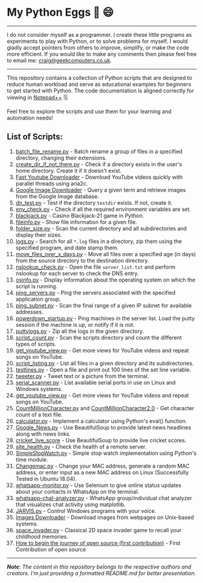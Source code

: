 # My Python Eggs 🐍 😄

<hr>

I do not consider myself as a programmer. I create these little programs as experiments to play with Python, or to solve problems for myself. I would gladly accept pointers from others to improve, simplify, or make the code more efficient. If you would like to make any comments then please feel free to email me: craig@geekcomputers.co.uk.

<hr>

This repository contains a collection of Python scripts that are designed to reduce human workload and serve as educational examples for beginners to get started with Python. The code documentation is aligned correctly for viewing in [Notepad++](https://notepad-plus-plus.org/) :spiral_notepad:

Feel free to explore the scripts and use them for your learning and automation needs!

## List of Scripts:

1. [batch_file_rename.py](https://github.com/geekcomputers/Python/blob/master/batch_file_rename.py) - Batch rename a group of files in a specified directory, changing their extensions.
1. [create_dir_if_not_there.py](https://github.com/geekcomputers/Python/blob/master/create_dir_if_not_there.py) - Check if a directory exists in the user's home directory. Create it if it doesn't exist.
1. [Fast Youtube Downloader](https://github.com/geekcomputers/Python/blob/master/youtubedownloader.py) - Download YouTube videos quickly with parallel threads using aria2c.
1. [Google Image Downloader](https://github.com/geekcomputers/Python/tree/master/Google_Image_Downloader) - Query a given term and retrieve images from the Google Image database.
1. [dir_test.py](https://github.com/geekcomputers/Python/blob/master/dir_test.py) - Test if the directory `testdir` exists. If not, create it.
1. [env_check.py](https://github.com/geekcomputers/Python/blob/master/env_check.py) - Check if all the required environment variables are set.
1. [blackjack.py](https://github.com/Ratna04priya/Python/blob/master/BlackJack_game/blackjack.py) - Casino Blackjack-21 game in Python.
1. [fileinfo.py](https://github.com/geekcomputers/Python/blob/master/fileinfo.py) - Show file information for a given file.
1. [folder_size.py](https://github.com/geekcomputers/Python/blob/master/folder_size.py) - Scan the current directory and all subdirectories and display their sizes.
1. [logs.py](https://github.com/geekcomputers/Python/blob/master/logs.py) - Search for all `*.log` files in a directory, zip them using the specified program, and date stamp them.
1. [move_files_over_x_days.py](https://github.com/geekcomputers/Python/blob/master/move_files_over_x_days.py) - Move all files over a specified age (in days) from the source directory to the destination directory.
1. [nslookup_check.py](https://github.com/geekcomputers/Python/blob/master/nslookup_check.py) - Open the file `server_list.txt` and perform nslookup for each server to check the DNS entry.
1. [osinfo.py](https://github.com/geekcomputers/Python/blob/master/osinfo.py) - Display information about the operating system on which the script is running.
1. [ping_servers.py](https://github.com/geekcomputers/Python/blob/master/ping_servers.py) - Ping the servers associated with the specified application group.
1. [ping_subnet.py](https://github.com/geekcomputers/Python/blob/master/ping_subnet.py) - Scan the final range of a given IP subnet for available addresses.
1. [powerdown_startup.py](https://github.com/geekcomputers/Python/blob/master/powerdown_startup.py) - Ping machines in the server list. Load the putty session if the machine is up, or notify if it is not.
1. [puttylogs.py](https://github.com/geekcomputers/Python/blob/master/puttylogs.py) - Zip all the logs in the given directory.
1. [script_count.py](https://github.com/geekcomputers/Python/blob/master/script_count.py) - Scan the scripts directory and count the different types of scripts.
1. [get_youtube_view.py](https://github.com/geekcomputers/Python/blob/master/get_youtube_view.py) - Get more views for YouTube videos and repeat songs on YouTube.
1. [script_listing.py](https://github.com/geekcomputers/Python/blob/master/script_listing.py) - List all files in a given directory and its subdirectories.
1. [testlines.py](https://github.com/geekcomputers/Python/blob/master/testlines.py) - Open a file and print out 100 lines of the set line variable.
1. [tweeter.py](https://github.com/geekcomputers/Python/blob/master/tweeter.py) - Tweet text or a picture from the terminal.
1. [serial_scanner.py](https://github.com/geekcomputers/Python/blob/master/serial_scanner.py) - List available serial ports in use on Linux and Windows systems.
1. [get_youtube_view.py](https://github.com/geekcomputers/Python/blob/master/get_youtube_view.py) - Get more views for YouTube videos and repeat songs on YouTube.
1. [CountMillionCharacter.py](https://github.com/geekcomputers/Python/blob/master/CountMillionCharacter.py) and [CountMillionCharacter2.0](https://github.com/geekcomputers/Python/blob/master/CountMillionCharacters-2.0.py) - Get character count of a text file.
    <!-- 1. [xkcd_downloader.py](https://github.com/geekcomputers/Python/blob/master/xkcd_downloader.py) - Download the latest XKCD comic and place them in a new folder called "comics". -->
    <!-- 1. [timymodule.py](https://github.com/geekcomputers/Python/blob/master/timymodule.py) - An alternative to Python's 'timeit' module and easier to use. -->
1. [calculator.py](https://github.com/geekcomputers/Python/blob/master/calculator.py) - Implement a calculator using Python's eval() function.
1. [Google_News.py](https://github.com/geekcomputers/Python/blob/master/Google_News.py) - Use BeautifulSoup to provide latest news headlines along with news links.
1. [cricket_live_score](https://github.com/geekcomputers/Python/blob/master/Cricket_score.py) - Use BeautifulSoup to provide live cricket scores.
    <!-- 31. [youtube.py](https://github.com/geekcomputers/Python/blob/master/youtube.py) - Take a song name as input and fetch the YouTube URL of the best matching song and play it. -->
1. [site_health.py](https://github.com/geekcomputers/Python/blob/master/site_health.py) - Check the health of a remote server.
1. [SimpleStopWatch.py](https://github.com/geekcomputers/Python/blob/master/SimpleStopWatch.py) - Simple stop watch implementation using Python's time module.
1. [Changemac.py](https://github.com/geekcomputers/Python/blob/master/changemac.py) - Change your MAC address, generate a random MAC address, or enter input as a new MAC address on Linux (Successfully Tested in Ubuntu 18.04).
1. [whatsapp-monitor.py](https://github.com/geekcomputers/Python/blob/master/whatsapp-monitor.py) - Use Selenium to give online status updates about your contacts in WhatsApp on the terminal.
1. [whatsapp-chat-analyzer.py](https://github.com/subahanii/whatsapp-Chat-Analyzer) - WhatsApp group/individual chat analyzer that visualizes chat activity using matplotlib.
1. [JARVIS.py](https://git.io/fjH8m) - Control Windows programs with your voice.
1. [Images Downloader](https://git.io/JvnJh) - Download images from webpages on Unix-based systems.
1. [space_invader.py](https://github.com/meezan-mallick/space_invader_game) - Classical 2D space invader game to recall your childhood memories.
    <!-- 40. [Test Case Generator](https://github.com/Tanmay-901/test-case-generator/blob/master/test_case.py) - Generate different types of test cases with a clean and friendly UI, used in competitive programming and software testing.
    41. [Extract Thumbnail From Video](https://github.com/geekcomputers/Python/tree/ExtractThumbnailFromVideo) - Extract Thumbnail from video files -->
    <!-- Removed this files from their location -->
1. [How to begin the journey of open source (first contribution)](https://www.youtube.com/watch?v=v2X51AVgl3o) - First Contribution of open source
<hr>

_**Note**: The content in this repository belongs to the respective authors and creators. I'm just providing a formatted README.md for better presentation._

